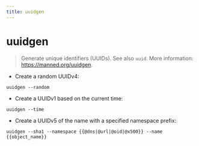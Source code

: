 ```yaml
---
title: uuidgen
---
```

# uuidgen

> Generate unique identifiers (UUIDs).
> See also `uuid`.
> More information: <https://manned.org/uuidgen>.

- Create a random UUIDv4:

`uuidgen --random`

- Create a UUIDv1 based on the current time:

`uuidgen --time`

- Create a UUIDv5 of the name with a specified namespace prefix:

`uuidgen --sha1 --namespace {{@dns|@url|@oid|@x500}} --name {{object_name}}`
